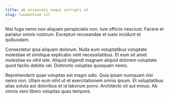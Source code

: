 ```yaml
---
title: ab occaecati sequi corrupti et
slug: laudantium sit
---
```


Nisi fuga nemo non aliquam perspiciatis non. Iure officiis nesciunt. Facere et pariatur omnis nostrum. Excepturi recusandae et iusto incidunt et quibusdam.

Consectetur ipsa aliquam dolorum. Nulla eum voluptatibus voluptate molestiae et similique explicabo velit necessitatibus. Et eum sit amet molestiae ex nihil iste. Aliquid eligendi magnam aliquid dolorem voluptate quod facilis debitis vel. Distinctio voluptas quisquam nemo.

Reprehenderit quae voluptas est magni odio. Quia ipsam numquam nisi nemo non. Ullam eum nihil ut et exercitationem omnis ipsum. Et voluptatibus alias soluta aut doloribus et id laborum porro. Architecto sit aut minus. Ab omnis vero libero voluptas quas tempore.
